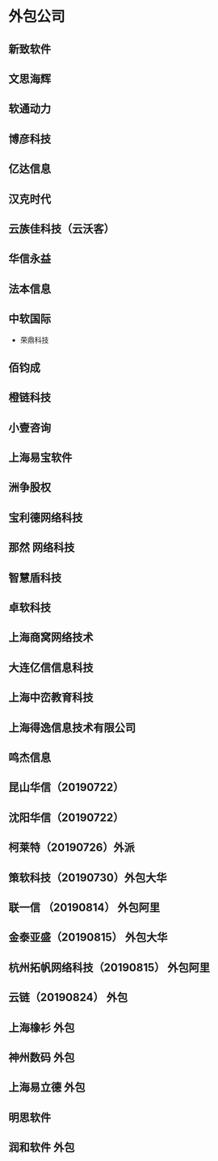 # 外包公司

## 新致软件

## 文思海辉

## 软通动力

## 博彦科技

## 亿达信息

## 汉克时代

## 云族佳科技（云沃客）

## 华信永益

## 法本信息

## 中软国际
 - 荣鼎科技

## 佰钧成

## 橙链科技

## 小壹咨询

## 上海易宝软件

## 洲争股权

## 宝利德网络科技

## 那然 网络科技

## 智慧盾科技

## 卓软科技

## 上海商窝网络技术

## 大连亿信信息科技

## 上海中峦教育科技

## 上海得逸信息技术有限公司

## 鸣杰信息

## 昆山华信（20190722）

## 沈阳华信（20190722）

## 柯莱特（20190726）外派


## 策软科技（20190730）外包大华


## 联一信 （20190814） 外包阿里

## 金泰亚盛（20190815） 外包大华

## 杭州拓帆网络科技（20190815） 外包阿里

## 云链（20190824） 外包


## 上海橡衫 外包

## 神州数码 外包

## 上海易立德 外包

## 明思软件

## 润和软件 外包
